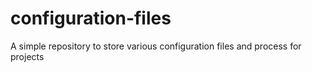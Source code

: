 # configuration-files
A simple repository to store various configuration files and process for projects
